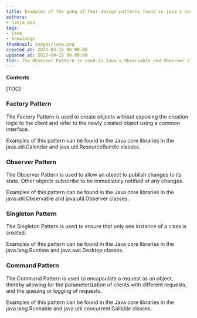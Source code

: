 ```yaml
---
title: Examples of the gang of four design patterns found in java's core libraries
authors:
- nanja_dev
tags:
- java
- knowledge
thumbnail: images/java.png
created_at: 2023-04-15 00:00:00
updated_at: 2023-04-15 00:00:00
tldr: The Observer Pattern is used in Java`s Observable and Observer classes.
---
```


**Contents**

[TOC]

### Factory Pattern
The Factory Pattern is used to create objects without exposing the creation logic to the client and refer to the newly created object using a common interface. 

Examples of this pattern can be found in the Java core libraries in the java.util.Calendar and java.util.ResourceBundle classes.

### Observer Pattern
The Observer Pattern is used to allow an object to publish changes to its state. Other objects subscribe to be immediately notified of any changes. 

Examples of this pattern can be found in the Java core libraries in the java.util.Observable and java.util.Observer classes.

### Singleton Pattern
The Singleton Pattern is used to ensure that only one instance of a class is created. 

Examples of this pattern can be found in the Java core libraries in the java.lang.Runtime and java.awt.Desktop classes. 

### Command Pattern
The Command Pattern is used to encapsulate a request as an object, thereby allowing for the parameterization of clients with different requests, and the queuing or logging of requests. 

Examples of this pattern can be found in the Java core libraries in the java.lang.Runnable and java.util.concurrent.Callable classes.
